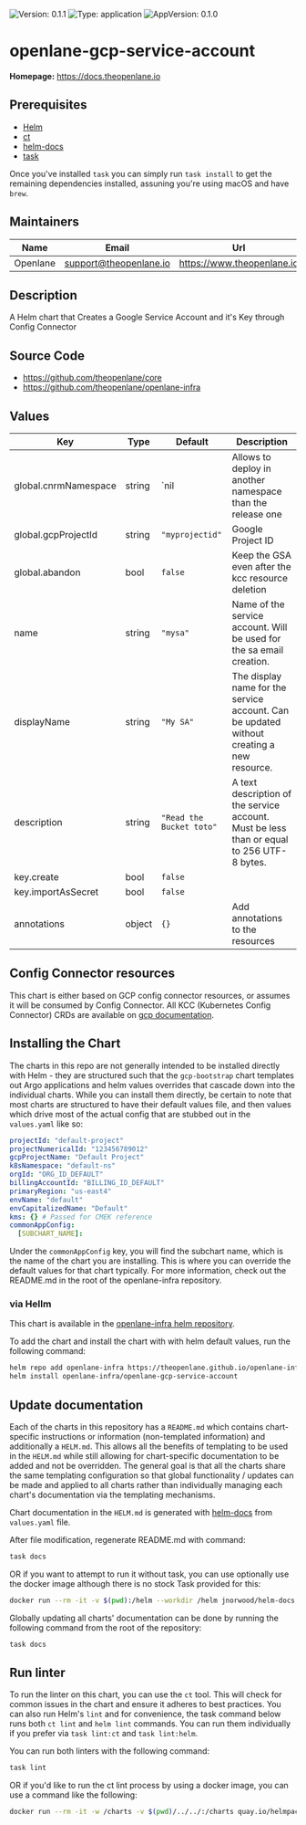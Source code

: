 ![Version: 0.1.1](https://img.shields.io/badge/Version-0.1.1-informational?style=flat-square) ![Type: application](https://img.shields.io/badge/Type-application-informational?style=flat-square) ![AppVersion: 0.1.0](https://img.shields.io/badge/AppVersion-0.1.0-informational?style=flat-square)

# openlane-gcp-service-account

**Homepage:** <https://docs.theopenlane.io>

## Prerequisites

- [Helm](https://helm.sh/docs/intro/install/)
- [ct](https://github.com/helm/chart-testing)
- [helm-docs](https://github.com/norwoodj/helm-docs)
- [task](https://taskfile.dev/)

Once you've installed `task` you can simply run `task install` to get the remaining dependencies installed, assuning you're using macOS and have `brew`.

## Maintainers

| Name | Email | Url |
| ---- | ------ | --- |
| Openlane | <support@theopenlane.io> | <https://www.theopenlane.io> |

## Description

A Helm chart that Creates a Google Service Account and it's Key through Config Connector

## Source Code

* <https://github.com/theopenlane/core>
* <https://github.com/theopenlane/openlane-infra>

## Values

| Key | Type | Default | Description |
|-----|------|---------|-------------|
| global.cnrmNamespace | string | `nil | Allows to deploy in another namespace than the release one |
| global.gcpProjectId | string | `"myprojectid"` | Google Project ID |
| global.abandon | bool | `false` | Keep the GSA even after the kcc resource deletion |
| name | string | `"mysa"` | Name of the service account. Will be used for the sa email creation. |
| displayName | string | `"My SA"` | The display name for the service account. Can be updated without creating a new resource. |
| description | string | `"Read the Bucket toto"` | A text description of the service account. Must be less than or equal to 256 UTF-8 bytes. |
| key.create | bool | `false` |  |
| key.importAsSecret | bool | `false` |  |
| annotations | object | `{}` | Add annotations to the resources |

## Config Connector resources

This chart is either based on GCP config connector resources, or assumes it will be consumed by Config Connector. All KCC (Kubernetes Config Connector) CRDs are available on [gcp documentation](https://cloud.google.com/config-connector/docs/reference/overview).

## Installing the Chart

The charts in this repo are not generally intended to be installed directly with Helm - they are structured such that the `gcp-bootstrap` chart templates out Argo applications and helm values overrides that cascade down into the individual charts. While you can install them directly, be certain to note that most charts are structured to have their default values file, and then values which drive most of the actual config that are stubbed out in the `values.yaml` like so:

```yaml
projectId: "default-project"
projectNumericalId: "123456789012"
gcpProjectName: "Default Project"
k8sNamespace: "default-ns"
orgId: "ORG_ID_DEFAULT"
billingAccountId: "BILLING_ID_DEFAULT"
primaryRegion: "us-east4"
envName: "default"
envCapitalizedName: "Default"
kms: {} # Passed for CMEK reference
commonAppConfig:
  [SUBCHART_NAME]:
```

Under the `commonAppConfig` key, you will find the subchart name, which is the name of the chart you are installing. This is where you can override the default values for that chart typically. For more information, check out the README.md in the root of the openlane-infra repository.

### via Hellm

This chart is available in the [openlane-infra helm repository](https://theopenlane.github.io/openlane-infra).

To add the chart and install the chart with with helm default values, run the following command:

```bash
helm repo add openlane-infra https://theopenlane.github.io/openlane-infra
helm install openlane-infra/openlane-gcp-service-account
```

## Update documentation

Each of the charts in this repository has a `README.md` which contains chart-specific instructions or information (non-templated information) and additionally a `HELM.md`. This allows all the benefits of templating to be used in the `HELM.md` while still allowing for chart-specific documentation to be added and not be overridden. The general goal is that all the charts share the same templating configuration so that global functionality / updates can be made and applied to all charts rather than individually managing each chart's documentation via the templating mechanisms.

Chart documentation in the `HELM.md` is generated with [helm-docs](https://github.com/norwoodj/helm-docs) from `values.yaml` file.

After file modification, regenerate README.md with command:

```bash
task docs
```

OR if you want to attempt to run it without task, you can use optionally use the docker image although there is no stock Task provided for this:

```bash
docker run --rm -it -v $(pwd):/helm --workdir /helm jnorwood/helm-docs:v1.14.2 helm-docs
```

Globally updating all charts' documentation can be done by running the following command from the root of the repository:

```bash
task docs
```

## Run linter

To run the linter on this chart, you can use the `ct` tool. This will check for common issues in the chart and ensure it adheres to best practices. You can also run Helm's `lint` and for convenience, the task command below runs both `ct lint` and `helm lint` commands. You can run them individually if you prefer via `task lint:ct` and `task lint:helm`.

You can run both linters with the following command:

```bash
task lint
```

OR if you'd like to run the ct lint process by using a docker image, you can use a command like the following:

```bash
docker run --rm -it -w /charts -v $(pwd)/../../:/charts quay.io/helmpack/chart-testing:v3.12.0 ct lint --charts /charts/charts/openlane-gcp-service-account --config /charts/charts/openlane-gcp-service-account/ct.yaml
```
